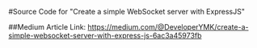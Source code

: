 #Source Code for "Create a simple WebSocket server with ExpressJS"

##Medium Article Link: https://medium.com/@DeveloperYMK/create-a-simple-websocket-server-with-express-js-6ac3a45973fb